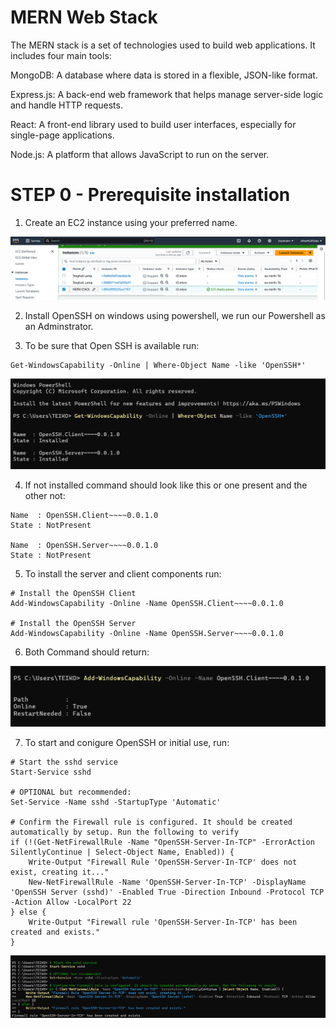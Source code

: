 # MERN Web Stack

The MERN stack is a set of technologies used to build web applications. It includes four main tools:

MongoDB: A database where data is stored in a flexible, JSON-like format.
  
Express.js: A back-end web framework that helps manage server-side logic and handle HTTP requests.
  
React: A front-end library used to build user interfaces, especially for single-page applications.
  
Node.js: A platform that allows JavaScript to run on the server.

# STEP 0 - Prerequisite installation
1. Create an EC2 instance using your preferred name.

![img](images/ec2.png)

2. Install OpenSSH on windows using powershell, we run our Powershell as an Adminstrator.

3. To be sure that Open SSH is available run:

```
Get-WindowsCapability -Online | Where-Object Name -like 'OpenSSH*'
```

![img](images/installedclient&server.png)

4. If not installed command should look like this or one present and the other not:

```
Name  : OpenSSH.Client~~~~0.0.1.0
State : NotPresent

Name  : OpenSSH.Server~~~~0.0.1.0
State : NotPresent
```

5. To install the server and client components run:

```
# Install the OpenSSH Client
Add-WindowsCapability -Online -Name OpenSSH.Client~~~~0.0.1.0

# Install the OpenSSH Server
Add-WindowsCapability -Online -Name OpenSSH.Server~~~~0.0.1.0
```

6. Both Command should return:

![img](images/openssh.png)

7. To start and conigure OpenSSH or initial use, run:

```
# Start the sshd service
Start-Service sshd

# OPTIONAL but recommended:
Set-Service -Name sshd -StartupType 'Automatic'

# Confirm the Firewall rule is configured. It should be created automatically by setup. Run the following to verify
if (!(Get-NetFirewallRule -Name "OpenSSH-Server-In-TCP" -ErrorAction SilentlyContinue | Select-Object Name, Enabled)) {
    Write-Output "Firewall Rule 'OpenSSH-Server-In-TCP' does not exist, creating it..."
    New-NetFirewallRule -Name 'OpenSSH-Server-In-TCP' -DisplayName 'OpenSSH Server (sshd)' -Enabled True -Direction Inbound -Protocol TCP -Action Allow -LocalPort 22
} else {
    Write-Output "Firewall rule 'OpenSSH-Server-In-TCP' has been created and exists."
}
```

![img](images/firewallrule.png)
